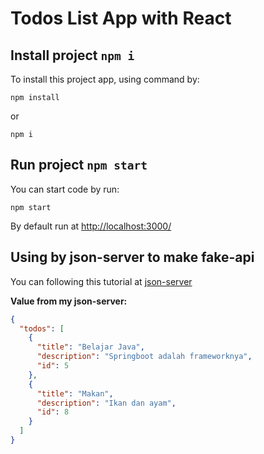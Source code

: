 # Todos List App with React

## Install project `npm i`

To install this project app, using command by:

```
npm install
```

or

```
npm i
```

## Run project `npm start`

You can start code by run:

```
npm start
```

By default run at [http://localhost:3000/](http://localhost:3000/)

## Using by json-server to make fake-api

You can following this tutorial at [json-server](https://github.com/typicode/json-server)

**Value from my json-server:**

```json
{
  "todos": [
    {
      "title": "Belajar Java",
      "description": "Springboot adalah frameworknya",
      "id": 5
    },
    {
      "title": "Makan",
      "description": "Ikan dan ayam",
      "id": 8
    }
  ]
}
```
